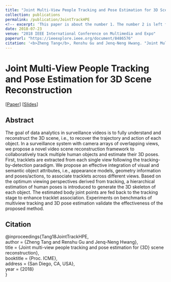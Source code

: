```yaml
---
title: "Joint Multi-View People Tracking and Pose Estimation for 3D Scene Reconstruction"
collection: publications
permalink: /publication/JointTrackHPE
<!-- excerpt: 'This paper is about the number 1. The number 2 is left for future work.' -->
date: 2018-07-23
venue: "2018 IEEE International Conference on Multimedia and Expo"
paperurl: "https://ieeexplore.ieee.org/document/8486576"
citation: '<b>Zheng Tang</b>, Renshu Gu and Jenq-Neng Hwang. "Joint Multi-View People Tracking and Pose Estimation for 3D Scene Reconstruction". <i>2018 IEEE International Conference on Multimedia and Expo (ICME 2018)</i>. 2018.'
---
```

# Joint Multi-View People Tracking and Pose Estimation for 3D Scene Reconstruction

[<a href="https://ieeexplore.ieee.org/document/8486576">Paper</a>]
[<a href="http://zhengthomastang.github.io/files/JointTrackHPE_slides.pdf">Slides</a>]


## Abstract
The goal of data analytics in surveillance videos is to fully understand and reconstruct the 3D scene, i.e., to recover the trajectory and action of each object. In a surveillance system with camera arrays of overlapping views, we propose a novel video scene reconstruction framework to collaboratively track multiple human objects and estimate their 3D poses. First, tracklets are extracted from each single view following the tracking-by-detection paradigm. We propose an effective integration of visual and semantic object attributes, i.e., appearance models, geometry information and poses/actions, to associate tracklets across different views. Based on the optimum viewing perspectives derived from tracking, a hierarchical estimation of human poses is introduced to generate the 3D skeleton of each object. The estimated body joint points are fed back to the tracking stage to enhance tracklet association. Experiments on benchmarks of multiview tracking and 3D pose estimation validate the effectiveness of the proposed method.


## Citation
@inproceedings{Tang18JointTrackHPE,  
author = {Zheng Tang and Renshu Gu and Jenq-Neng Hwang},  
title = {Joint multi-view people tracking and pose estimation for {3D} scene reconstruction},  
booktitle = {Proc. ICME},  
address = {San Diego, CA, USA},  
year = {2018}  
}
